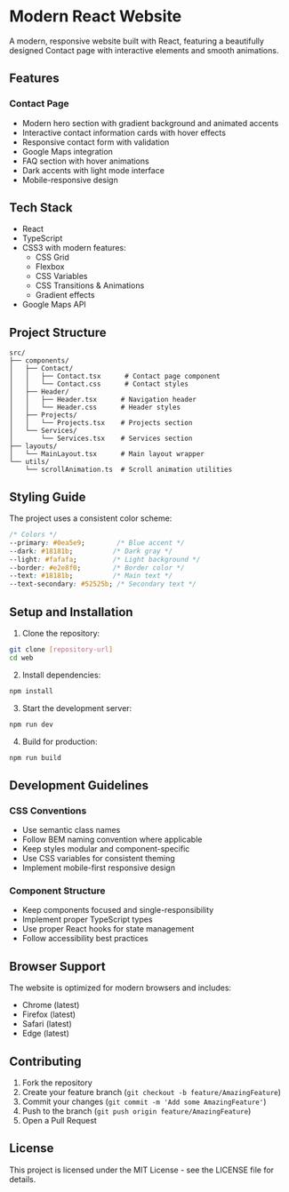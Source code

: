 # Modern React Website

A modern, responsive website built with React, featuring a beautifully designed Contact page with interactive elements and smooth animations.

## Features

### Contact Page
- Modern hero section with gradient background and animated accents
- Interactive contact information cards with hover effects
- Responsive contact form with validation
- Google Maps integration
- FAQ section with hover animations
- Dark accents with light mode interface
- Mobile-responsive design

## Tech Stack

- React
- TypeScript
- CSS3 with modern features:
  - CSS Grid
  - Flexbox
  - CSS Variables
  - CSS Transitions & Animations
  - Gradient effects
- Google Maps API

## Project Structure

```
src/
├── components/
│   ├── Contact/
│   │   ├── Contact.tsx      # Contact page component
│   │   └── Contact.css      # Contact styles
│   ├── Header/
│   │   ├── Header.tsx      # Navigation header
│   │   └── Header.css      # Header styles
│   ├── Projects/
│   │   └── Projects.tsx    # Projects section
│   └── Services/
│       └── Services.tsx    # Services section
├── layouts/
│   └── MainLayout.tsx      # Main layout wrapper
└── utils/
    └── scrollAnimation.ts  # Scroll animation utilities
```

## Styling Guide

The project uses a consistent color scheme:

```css
/* Colors */
--primary: #0ea5e9;        /* Blue accent */
--dark: #18181b;          /* Dark gray */
--light: #fafafa;         /* Light background */
--border: #e2e8f0;        /* Border color */
--text: #18181b;          /* Main text */
--text-secondary: #52525b; /* Secondary text */
```

## Setup and Installation

1. Clone the repository:
```bash
git clone [repository-url]
cd web
```

2. Install dependencies:
```bash
npm install
```

3. Start the development server:
```bash
npm run dev
```

4. Build for production:
```bash
npm run build
```

## Development Guidelines

### CSS Conventions
- Use semantic class names
- Follow BEM naming convention where applicable
- Keep styles modular and component-specific
- Use CSS variables for consistent theming
- Implement mobile-first responsive design

### Component Structure
- Keep components focused and single-responsibility
- Implement proper TypeScript types
- Use proper React hooks for state management
- Follow accessibility best practices

## Browser Support

The website is optimized for modern browsers and includes:
- Chrome (latest)
- Firefox (latest)
- Safari (latest)
- Edge (latest)

## Contributing

1. Fork the repository
2. Create your feature branch (`git checkout -b feature/AmazingFeature`)
3. Commit your changes (`git commit -m 'Add some AmazingFeature'`)
4. Push to the branch (`git push origin feature/AmazingFeature`)
5. Open a Pull Request

## License

This project is licensed under the MIT License - see the LICENSE file for details.
